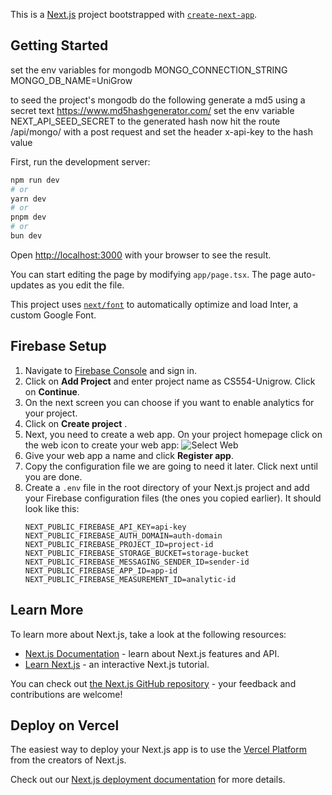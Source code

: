 This is a [Next.js](https://nextjs.org/) project bootstrapped with [`create-next-app`](https://github.com/vercel/next.js/tree/canary/packages/create-next-app).

## Getting Started

set the env variables for mongodb
MONGO_CONNECTION_STRING
MONGO_DB_NAME=UniGrow

to seed the project's mongodb do the following
generate a md5 using a secret text https://www.md5hashgenerator.com/
set the env variable NEXT_API_SEED_SECRET to the generated hash
now hit the route /api/mongo/ with a post request and set the header x-api-key to the hash value

First, run the development server:

```bash
npm run dev
# or
yarn dev
# or
pnpm dev
# or
bun dev
```

Open [http://localhost:3000](http://localhost:3000) with your browser to see the result.

You can start editing the page by modifying `app/page.tsx`. The page auto-updates as you edit the file.

This project uses [`next/font`](https://nextjs.org/docs/basic-features/font-optimization) to automatically optimize and load Inter, a custom Google Font.

## Firebase Setup

1. Navigate to [Firebase Console](https://firebase.google.com/ "Firebase") and sign in.
2. Click on **Add Project** and enter project name as CS554-Unigrow. Click on **Continue**.
3. On the next screen you can choose if you want to enable analytics for your project.
4. Click on **Create project** .
5. Next, you need to create a web app. On your project homepage click on the web icon to create your web app:
   ![Select Web](https://www.freecodecamp.org/news/content/images/2023/02/Screenshot-2023-02-15-at-5.40.33-PM.png "Create a firebase Web App.")
6. Give your web app a name and click **Register app**.
7. Copy the configuration file we are going to need it later. Click next until you are done.
8. Create a `.env` file in the root directory of your Next.js project and add your Firebase configuration files (the ones you copied earlier). It should look like this:
   ```
   NEXT_PUBLIC_FIREBASE_API_KEY=api-key
   NEXT_PUBLIC_FIREBASE_AUTH_DOMAIN=auth-domain
   NEXT_PUBLIC_FIREBASE_PROJECT_ID=project-id
   NEXT_PUBLIC_FIREBASE_STORAGE_BUCKET=storage-bucket
   NEXT_PUBLIC_FIREBASE_MESSAGING_SENDER_ID=sender-id
   NEXT_PUBLIC_FIREBASE_APP_ID=app-id
   NEXT_PUBLIC_FIREBASE_MEASUREMENT_ID=analytic-id
   ```

## Learn More

To learn more about Next.js, take a look at the following resources:

- [Next.js Documentation](https://nextjs.org/docs) - learn about Next.js features and API.
- [Learn Next.js](https://nextjs.org/learn) - an interactive Next.js tutorial.

You can check out [the Next.js GitHub repository](https://github.com/vercel/next.js/) - your feedback and contributions are welcome!

## Deploy on Vercel

The easiest way to deploy your Next.js app is to use the [Vercel Platform](https://vercel.com/new?utm_medium=default-template&filter=next.js&utm_source=create-next-app&utm_campaign=create-next-app-readme) from the creators of Next.js.

Check out our [Next.js deployment documentation](https://nextjs.org/docs/deployment) for more details.
